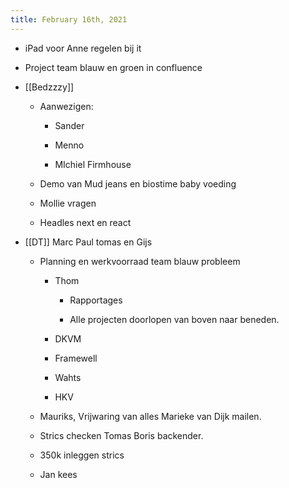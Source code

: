 ```yaml
---
title: February 16th, 2021
---
```


- iPad voor Anne regelen bij it


- Project team blauw en groen in confluence

- [[Bedzzzy]]
	 - Aanwezigen:
		 - Sander

		 - Menno

		 - MIchiel Firmhouse

	 - Demo van Mud jeans en biostime baby voeding

	 - Mollie vragen 

	 - Headles next en react

- [[DT]] Marc Paul tomas en Gijs
	 - Planning en werkvoorraad team blauw probleem
		 - Thom
			 - Rapportages

			 - Alle projecten doorlopen van boven naar beneden. 

		 - DKVM

		 - Framewell

		 - Wahts

		 - HKV

	 - Mauriks, Vrijwaring van alles Marieke van Dijk mailen.

	 - Strics checken Tomas Boris backender. 

	 - 350k inleggen strics

	 - Jan kees
